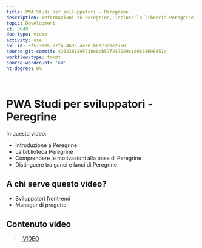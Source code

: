 ```yaml
---
title: PWA Studi per sviluppatori - Peregrine
description: Informazioni su Peregrine, inclusa la libreria Peregrine. Comprendere la motivazione dietro Peregrine ​ le differenze tra ganci e talon di Peregrine.
topic: Development
kt: 5649
doc-type: video
activity: use
exl-id: 3f513b05-77f4-4695-ac36-b0d73d1e2750
source-git-commit: 42622b18e5738e8cb57f247029c189884698851a
workflow-type: tm+mt
source-wordcount: '60'
ht-degree: 0%

---
```


# PWA Studi per sviluppatori - Peregrine

In questo video:

- Introduzione a Peregrine
- La biblioteca Peregrine
- Comprendere le motivazioni alla base di Peregrine
- Distinguere tra ganci e lanci di Peregrine

## A chi serve questo video?

- Sviluppatori front-end
- Manager di progetto

## Contenuto video

>[!VIDEO](https://video.tv.adobe.com/v/35720?quality=12&learn=on)
